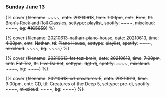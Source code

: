 ### Sunday June 13

{% cover {~~filename~~: ~~~~, ~~date~~: ~~20210613~~, ~~time~~: ~~1:00pm~~, ~~cntr~~: ~~Bren~~, ~~ttl~~: ~~Bren's Rock and Roll Classics~~, ~~settype~~: ~~playlist~~, ~~spotify~~: ~~~~, ~~mixcloud~~: ~~~~, ~~bg~~: ~~#1C5659~~} %}

{% cover {~~filename~~: ~~20210613-nathan-piano-house~~, ~~date~~: ~~20210613~~, ~~time~~: ~~4:00pm~~, ~~cntr~~: ~~Nathan~~, ~~ttl~~: ~~Piano House~~, ~~settype~~: ~~playlist~~, ~~spotify~~: ~~~~, ~~mixcloud~~: ~~~~, ~~bg~~: ~~~~} %}

{% cover {~~filename~~: ~~20210613-fat-tez-brain~~, ~~date~~: ~~20210613~~, ~~time~~: ~~7:00pm~~, ~~cntr~~: ~~Fat Tez~~, ~~ttl~~: ~~Live DJ Set~~, ~~settype~~: ~~dgt-dj~~, ~~spotify~~: ~~~~, ~~mixcloud~~: ~~~~, ~~bg~~: ~~~~} %}

{% cover {~~filename~~: ~~20210613-cd-creatures-5~~, ~~date~~: ~~20210613~~, ~~time~~: ~~9:00pm~~, ~~cntr~~: ~~CD~~, ~~ttl~~: ~~Creatures of the Deep 5~~, ~~settype~~: ~~pre-dj~~, ~~spotify~~: ~~~~, ~~mixcloud~~: ~~~~, ~~bg~~: ~~~~} %}



<!-- ### See you at the weekend &#128513; -->

